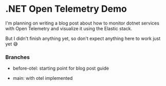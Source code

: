 # .NET Open Telemetry Demo

I'm planning on writing a blog post about how to monitor dotnet services with
Open Telemetry and visualize it using the Elastic stack.

But I didn't finish anything yet, so don't expect anything here to work just yet
:sweat_smile:

### Branches

* before-otel: starting point for blog post guide

* main: with otel implemented
